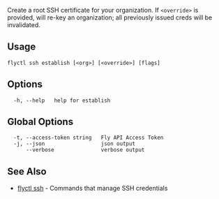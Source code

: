 Create a root SSH certificate for your organization. If `<override>` is provided, will re-key an organization; all previously issued creds will be
invalidated.

## Usage

~~~
flyctl ssh establish [<org>] [<override>] [flags]
~~~

## Options

~~~
  -h, --help   help for establish
~~~

## Global Options

~~~
  -t, --access-token string   Fly API Access Token
  -j, --json                  json output
      --verbose               verbose output
~~~

## See Also

* [flyctl ssh](/docs/flyctl/ssh/)	 - Commands that manage SSH credentials

